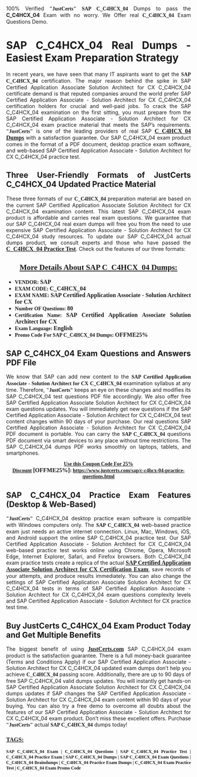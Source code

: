 <p style="text-align: justify;">100% Verified <span style="font-size:14px;"><span style="font-family:Georgia,serif;"><strong>"JustCerts"</strong></span></span> <span style="font-family:Georgia,serif;"><strong>SAP C_C4HCX_04</strong></span> Dumps to pass the <strong>C_C4HCX_04</strong> Exam with no worry. We Offer real <span style="font-family:Georgia,serif;"><strong>C_C4HCX_04</strong></span> Exam Questions Demo.</p>

<h1 style="text-align: justify;"><strong>SAP C_C4HCX_04 Real Dumps - Easiest Exam Preparation Strategy</strong></h1>

<p style="text-align: justify;">In recent years, we have seen that many IT aspirants want to get the <span style="font-family:Georgia,serif;"><strong>SAP C_C4HCX_04</strong></span> certification. The major reason behind the spike in SAP Certified Application Associate Solution Architect for CX C_C4HCX_04 certificate demand is that reputed companies around the world prefer SAP Certified Application Associate - Solution Architect for CX C_C4HCX_04 certification holders for crucial and well-paid jobs. To crack the SAP C_C4HCX_04 examination on the first sitting, you must prepare from the SAP Certified Application Associate - Solution Architect for CX C_C4HCX_04 exam practice material that meets the SAP’s requirements. <span style="font-size:14px;"><span style="font-family:Georgia,serif;"><strong>"JustCerts"</strong></span></span> is one of the leading providers of real SAP <a href="https://www.justcerts.com/sap/c-c4hcx-04-practice-questions.html"><span style="font-size:16px;"><u><span style="font-family:Georgia,serif;"><strong>C_C4HCX_04 Dumps</strong></span></u></span></a> with a satisfaction guarantee. Our SAP C_C4HCX_04 exam product comes in the format of a PDF document, desktop practice exam software, and web-based SAP Certified Application Associate - Solution Architect for CX C_C4HCX_04 practice test.</p>

<h2 style="text-align: justify;"><strong>Three User-Friendly Formats of JustCerts C_C4HCX_04 Updated Practice Material</strong></h2>

<p style="text-align: justify;">These three formats of our <span style="font-family:Georgia,serif;"><strong>C_C4HCX_04 </strong></span> preparation material are based on the current SAP Certified Application Associate Solution Architect for CX C_C4HCX_04 examination content. This latest SAP C_C4HCX_04 exam product is affordable and carries real exam questions. We guarantee that our SAP C_C4HCX_04 real exam dumps will free you from the need to use expensive SAP Certified Application Associate - Solution Architect for CX C_C4HCX_04 study resources. To update our SAP C_C4HCX_04 actual dumps product, we consult experts and those who have passed the <a href="https://www.justcerts.com/sap/c-c4hcx-04-practice-questions.html"><u><span style="font-size:16px;"><span style="font-family:Georgia,serif;"><strong>C_C4HCX_04 Practice Test</strong></span></span></u></a>. Check out the features of our three formats:</p>

<h2 style="text-align: center;"><u><strong><span style="font-family:Georgia,serif;">More Details About SAP C_C4HCX_04 Dumps:</span></strong></u></h2>

<ul>
	<li style="text-align: justify;"><span style="font-size:14px;"><span style="font-family:Georgia,serif;"><strong>VENDOR: </strong></span></span><span style="font-size:16px;"><span style="font-family:Georgia,serif;"><strong>SAP</strong></span></span></li>
	<li style="text-align: justify;"><span style="font-size:14px;"><span style="font-family:Georgia,serif;"><strong>EXAM CODE: </strong></span></span><span style="font-size:16px;"><span style="font-family:Georgia,serif;"><strong>C_C4HCX_04</strong></span></span></li>
	<li style="text-align: justify;"><span style="font-size:14px;"><span style="font-family:Georgia,serif;"><strong>EXAM NAME: </strong></span></span><span style="font-size:16px;"><span style="font-family:Georgia,serif;"><strong>SAP Certified Application Associate - Solution Architect for CX</strong></span></span></li>
	<li style="text-align: justify;"><span style="font-size:14px;"><span style="font-family:Georgia,serif;"><strong>Number OF Questions: </strong></span></span><span style="font-size:16px;"><span style="font-family:Georgia,serif;"><strong>80</strong></span></span></li>
	<li style="text-align: justify;"><span style="font-size:14px;"><span style="font-family:Georgia,serif;"><strong>Certification Name: </strong></span></span><span style="font-size:16px;"><span style="font-family:Georgia,serif;"><strong>SAP Certified Application Associate Solution Architect for CX</strong></span></span></li>
	<li style="text-align: justify;"><span style="font-size:14px;"><span style="font-family:Georgia,serif;"><strong>Exam Language: </strong></span></span><span style="font-size:16px;"><span style="font-family:Georgia,serif;"><strong>English</strong></span></span></li>
	<li style="text-align: justify;"><span style="font-size:14px;"><span style="font-family:Georgia,serif;"><strong>Promo Code For SAP C_C4HCX_04 Dumps: </strong></span></span><span style="font-size:16px;"><span style="font-family:Georgia,serif;"><strong>OFFME25%</strong></span></span></li>
</ul>

<h2 style="text-align: justify;"><strong>SAP C_C4HCX_04 Exam Questions and Answers PDF File</strong></h2>

<p style="text-align: justify;">We know that SAP can add new content to the <span style="font-family:Georgia,serif;"><strong>SAP Certified Application Associate - Solution Architect for CX C_C4HCX_04</strong></span> examination syllabus at any time. Therefore, <span style="font-size:14px;"><span style="font-family:Georgia,serif;"><strong>"JustCerts"</strong></span></span> keeps an eye on these changes and modifies its SAP C_C4HCX_04 test questions PDF file accordingly. We also offer free SAP Certified Application Associate Solution Architect for CX C_C4HCX_04 exam questions updates. You will immediately get new questions if the SAP Certified Application Associate - Solution Architect for CX C_C4HCX_04 test content changes within 90 days of your purchase. Our real questions SAP Certified Application Associate - Solution Architect for CX C_C4HCX_04 PDF document is portable. You can carry the <span style="font-family:Georgia,serif;"><strong>SAP C_C4HCX_04</strong></span> questions PDF document via smart devices to any place without time restrictions. The SAP C_C4HCX_04 dumps PDF works smoothly on laptops, tablets, and smartphones.</p>

<p style="text-align: center;"><span style="font-size:14px;"><span style="font-family:Georgia,serif;"><strong><u>Use this Coupon Code For 25% Discount</u> </strong></span></span><span style="font-size:16px;"><span style="font-family:Georgia,serif;"><strong>[OFFME25%]</strong></span></span><span style="font-size:14px;"><span style="font-family:Georgia,serif;"><strong>: <u><a href="https://www.justcerts.com/sap/c-c4hcx-04-practice-questions.html">https://www.justcerts.com/sap/c-c4hcx-04-practice-questions.html</a></u></strong></span></span></p>

<h2 style="text-align: justify;"><strong>SAP C_C4HCX_04 Practice Exam Features (Desktop & Web-Based)</strong></h2>

<p style="text-align: justify;"><span style="font-size:14px;"><span style="font-family:Georgia,serif;"><strong>"JustCerts"</strong></span></span> C_C4HCX_04 desktop practice exam software is compatible with Windows computers only. The <span style="font-family:Georgia,serif;"><strong>SAP C_C4HCX_04</strong></span> web-based practice exam just needs an active internet connection. Linux, Mac, Windows, iOS, and Android support the online SAP C_C4HCX_04 practice test. Our SAP Certified Application Associate - Solution Architect for CX C_C4HCX_04 web-based practice test works online using Chrome, Opera, Microsoft Edge, Internet Explorer, Safari, and Firefox browsers. Both C_C4HCX_04 exam practice tests create a replica of the actual <u><a href="https://www.justcerts.com/sap/sap-certified-application-associate-certification-exams.html"><span style="font-size:16px;"><span style="font-family:Georgia,serif;"><strong>SAP Certified Application Associate Solution Architect for CX Certification Exam</strong></span></span></a></u>, save records of your attempts, and produce results immediately. You can also change the settings of SAP Certified Application Associate Solution Architect for CX C_C4HCX_04 tests in terms of SAP Certified Application Associate - Solution Architect for CX C_C4HCX_04 exam questions complexity levels and SAP Certified Application Associate - Solution Architect for CX practice test time.</p>

<h2 style="text-align: justify;"><strong>Buy JustCerts C_C4HCX_04 Exam Product Today and Get Multiple Benefits</strong></h2>

<p style="text-align: justify;">The biggest benefit of using <a href="https://www.justcerts.com/"><u><span style="font-size:16px;"><span style="font-family:Georgia,serif;"><strong>JustCerts.com</strong></span></span></u></a> SAP C_C4HCX_04 exam product is the satisfaction guarantee. There is a full money-back guarantee (Terms and Conditions Apply) if our SAP Certified Application Associate - Solution Architect for CX C_C4HCX_04 updated exam dumps don’t help you achieve <span style="font-family:Georgia,serif;"><strong>C_C4HCX_04 </strong></span> passing score. Additionally, there are up to 90 days of free SAP C_C4HCX_04 valid dumps updates. You will instantly get hands-on SAP Certified Application Associate Solution Architect for CX C_C4HCX_04 dumps updates if SAP changes the SAP Certified Application Associate - Solution Architect for CX C_C4HCX_04 exam content within 90 days of your buying. You can also try a free demo to overcome all doubts about the features of our SAP Certified Application Associate - Solution Architect for CX C_C4HCX_04 exam product. Don’t miss these excellent offers. Purchase <span style="font-size:14px;"><span style="font-family:Georgia,serif;"><strong>"JustCerts"</strong></span></span> actual <span style="font-family:Georgia,serif;"><strong>SAP C_C4HCX_04</strong></span> dumps today!</p>

<h3 style="text-align: justify;"><u><span style="font-size:16px;"><span style="font-family:Georgia,serif;"><strong>TAGS:</strong></span></span></u></h3>

<p style="text-align: justify;"><span style="font-size:12px;"><span style="font-family:Georgia,serif;"><strong>SAP C_C4HCX_04 Exam | C_C4HCX_04 Questions | SAP C_C4HCX_04 Practice Test | C_C4HCX_04 Practice Exam | SAP C_C4HCX_04 Dumps | SAP C_C4HCX_04 Exam Questions | C_C4HCX_04 Braindumps | C_C4HCX_04 Practice Exam Dumps | C_C4HCX_04 Exam Practice Test | C_C4HCX_04 Exam Promo Code </strong></span></span></p>
